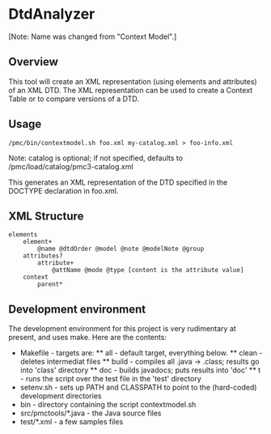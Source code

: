 ﻿<h1>DtdAnalyzer</h1>

[Note:  Name was changed from "Context Model".]

<h2>Overview</h2>

This tool will create an XML representation (using elements and attributes)
of an XML DTD. The XML representation can be used to create a Context Table
or to compare versions of a DTD.

<h2>Usage</h2>

    /pmc/bin/contextmodel.sh foo.xml my-catalog.xml > foo-info.xml

Note: catalog is optional; if not specified, defaults to /pmc/load/catalog/pmc3-catalog.xml

This generates an XML representation of the DTD specified in the DOCTYPE declaration
in foo.xml.

<h2>XML Structure</h2>

    elements
        element+
            @name @dtdOrder @model @note @modelNote @group
        attributes?
            attribute+
                @attName @mode @type [content is the attribute value]
        context
            parent*

<h2>Development environment</h2>

The development environment for this project is very rudimentary at present,
and uses make.  Here are the contents:

  - Makefile - targets are:
        ** all - default target, everything below.
        ** clean - deletes intermediat files
        ** build - compiles all .java → .class; results go into 'class' directory
        ** doc - builds javadocs; puts results into 'doc'
        ** t - runs the script over the test file in the 'test' directory
  - setenv.sh - sets up PATH and CLASSPATH to point to the (hard-coded) development
    directories
  - bin - directory containing the script contextmodel.sh
  - src/pmctools/*.java - the Java source files
  - test/*.xml - a few samples files

